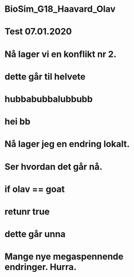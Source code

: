 # BioSim_G18_Haavard_Olav
#
# Test 07.01.2020
# Nå lager vi en konflikt nr 2.
# dette går til helvete
# hubbabubbalubbubb
# hei bb 
# Nå lager jeg en endring lokalt. 
# Ser hvordan det går nå.
# if olav == goat
# retunr true
# dette går unna
#
#
#
# Mange nye megaspennende endringer. Hurra.